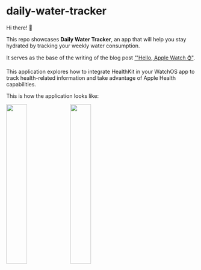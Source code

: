 # daily-water-tracker

Hi there! 👋 

This repo showcases **Daily Water Tracker**, an app that will help you stay hydrated by tracking your weekly water consumption. 

It serves as the base of the writing of the blog post ["'Hello, Apple Watch ⌚"](https://tiagohenriques.vercel.app/blog/watchos-healthkit-app).

This application explores how to integrate HealthKit in your WatchOS app to track health-related information and take advantage of Apple Health capabilities.

This is how the application looks like:

<p float="center">
  <img src="https://tiagohenriques.vercel.app/static/images/blog/watchos-healthkit-app/app-root-view.png" width="33%" />
  <img src="https://tiagohenriques.vercel.app/static/images/blog/watchos-healthkit-app/water-bar-chart.png" width="33%" /> 
</p>
